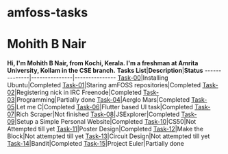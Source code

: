 # amfoss-tasks
# Mohith B Nair
**Hi, I'm Mohith B Nair, from Kochi, Kerala. I'm a freshman at Amrita University, Kollam in the CSE branch.**
**Tasks List**|**Description**|**Status**
--------------|---------------|---------------
[Task-00](https://github.com/BowPeaTee/amfoss-tasks/tree/main/task-00)|Installing Ubuntu|Completed
[Task-01](https://github.com/BowPeaTee/amfoss-tasks/tree/main/task-00)|Staring amFOSS repositories|Completed
[Task-02](https://github.com/BowPeaTee/amfoss-tasks/tree/main/task-02)|Registering nick in IRC Freenode|Completed
[Task-03](https://github.com/BowPeaTee/amfoss-tasks/tree/main/task-03)|Programming|Partially done
[Task-04](https://github.com/BowPeaTee/amfoss-tasks/tree/main/task-04)|Aerglo Mars|Completed
[Task-05](https://github.com/BowPeaTee/amfoss-tasks/tree/main/task-05)|Let me C|Completed
[Task-06](https://github.com/BowPeaTee/amfoss-tasks/tree/main/task-06)|Flutter based UI task|Completed
[Task-07](https://github.com/BowPeaTee/amfoss-tasks/tree/main/task-07)|Rich Scraper|Not finished
[Task-08](https://github.com/BowPeaTee/amfoss-tasks/tree/main/task-08)|JSExplorer|Completed
[Task-09](https://github.com/BowPeaTee/amfoss-tasks/tree/main/task-09)|Setup a Simple Personal Website|Completed
[Task-10](https://github.com/BowPeaTee/amfoss-tasks/tree/main/task-10)|CS50|Not Attempted till yet
[Task-11](https://github.com/BowPeaTee/amfoss-tasks/tree/main/task-11)|Poster Design|Completed
[Task-12](https://github.com/BowPeaTee/amfoss-tasks/tree/main/task-12)|Make the Block|Not attempted till yet 
[Task-13](https://github.com/BowPeaTee/amfoss-tasks/tree/main/task-13)|Circuit Design|Not attempted till yet 
[Task-14](https://github.com/BowPeaTee/amfoss-tasks/tree/main/task-14)|Bandit|Completed
[Task-15](https://github.com/BowPeaTee/amfoss-tasks/tree/main/task-15)|Project Euler|Partially done
